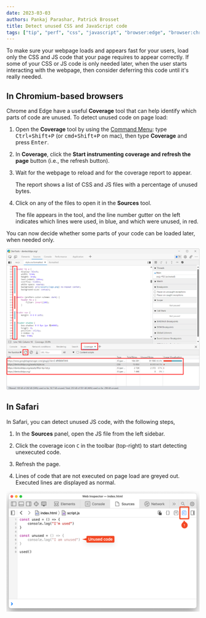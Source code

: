 ```yaml
---
date: 2023-03-03
authors: Pankaj Parashar, Patrick Brosset
title: Detect unused CSS and JavaScript code
tags: ["tip", "perf", "css", "javascript", "browser:edge", "browser:chrome", "browser:safari"]
---
```


To make sure your webpage loads and appears fast for your users, load only the CSS and JS code that your page requires to appear correctly. If some of your CSS or JS code is only needed later, when the user starts interacting with the webpage, then consider deferring this code until it's really needed.

## In Chromium-based browsers

Chrome and Edge have a useful **Coverage** tool that can help identify which parts of code are unused. To detect unused code on page load:

1. Open the **Coverage** tool by using the [Command Menu](./execute-commands.md): type <kbd>Ctrl+Shift+P</kbd> (or <kbd>cmd+Shift+P</kbd> on mac), then type **Coverage** and press <kbd>Enter</kbd>.

1. In **Coverage**, click the **Start instrumenting coverage and refresh the page** button (i.e., the refresh button).

1. Wait for the webpage to reload and for the coverage report to appear.

    The report shows a list of CSS and JS files with a percentage of unused bytes.

1. Click on any of the files to open it in the **Sources** tool.

    The file appears in the tool, and the line number gutter on the left indicates which lines were used, in blue, and which were unused, in red.

You can now decide whether some parts of your code can be loaded later, when needed only.

![Edge DevTools, with the Coverage tool in the drawer, showing a list of files, and the Sources tool in the main panel, showing one of the files with red and blue bars in the gutter, which indicates which lines are unused vs. used](../../assets/img/detect-unused-code.png)

## In Safari

In Safari, you can detect unused JS code, with the following steps,

1. In the **Sources** panel, open the JS file from the left sidebar.

1. Click the coverage icon `C` in the toolbar (top-right) to start detecting unexecuted code.

1. Refresh the page.

1. Lines of code that are not executed on page load are greyed out. Executed lines are displayed as normal.

![Safari Web Inspector with Sources panel open, showing unexecuted code in a light gray color for a JS file](../../assets/img/detect-unused-code-safari.png)
